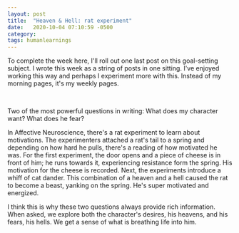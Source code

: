 ```yaml
---
layout: post
title:  "Heaven & Hell: rat experiment"
date:   2020-10-04 07:10:59 -0500
category: 
tags: humanlearnings
---
```

To complete the week here, I'll roll out one last post on this goal-setting subject. I wrote this week as a string of posts in one sitting. I've enjoyed working this way and perhaps I experiment more with this. Instead of my morning pages, it's my weekly pages.

<br>

Two of the most powerful questions in writing: What does my character want? What does he fear?

In Affective Neuroscience, there's a rat experiment to learn about motivations. The experimenters attached a rat's tail to a spring and depending on how hard he pulls, there's a reading of how motivated he was. For the first experiment, the door opens and a piece of cheese is in front of him; he runs towards it, experiencing resistance form the spring. His motivation for the cheese is recorded. Next, the experiments introduce a whiff of cat dander. This combination of a heaven and a hell caused the rat to become a beast, yanking on the spring. He's super motivated and energized.

I think this is why these two questions always provide rich information. When asked, we explore both the character's desires, his heavens, and his fears, his hells. We get a sense of what is breathing life into him.
